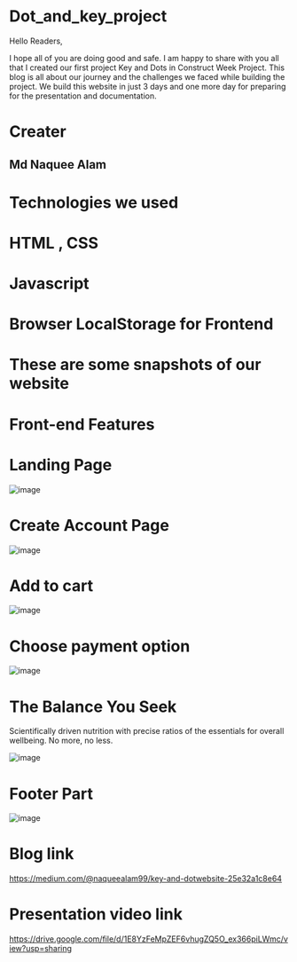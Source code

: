 # Dot_and_key_project

Hello Readers,


I hope all of you are doing good and safe. I am happy to share with you all that I created our first project Key and Dots in Construct Week Project. This blog is all about our journey and the challenges we faced while building the project. We build this website in just 3 days and one more day for preparing for the presentation and documentation.


# Creater
## Md Naquee Alam

# Technologies we used
# HTML , CSS
# Javascript
# Browser LocalStorage for Frontend

# These are some snapshots of our website
# Front-end Features
# Landing Page
![image](https://user-images.githubusercontent.com/100348982/161198822-a3d25816-981a-4551-a43a-3befd3dbe67d.png)

# Create Account Page
![image](https://user-images.githubusercontent.com/100348982/161201663-e20d94d2-9977-49a8-b711-9c6a19d65634.png)

# Add to cart

![image](https://user-images.githubusercontent.com/100348982/161201890-dcc72fbb-b506-4018-a4e2-abbd630554a2.png)
# Choose payment option
![image](https://user-images.githubusercontent.com/100348982/161202086-631d79cf-5d6d-4d16-9ea8-f2f4d1396f50.png)
# The Balance You Seek
Scientifically driven nutrition with precise ratios of the essentials for overall wellbeing. No more, no less.

![image](https://user-images.githubusercontent.com/100348982/161202323-4c05f8c8-e71d-4a88-b8a7-16c586b3508f.png)


# Footer Part
![image](https://user-images.githubusercontent.com/100348982/161202537-ced14718-1c95-4287-855c-12fdefa06f50.png)

# Blog link
https://medium.com/@naqueealam99/key-and-dotwebsite-25e32a1c8e64

# Presentation video link
https://drive.google.com/file/d/1E8YzFeMpZEF6vhugZQ5O_ex366piLWmc/view?usp=sharing



